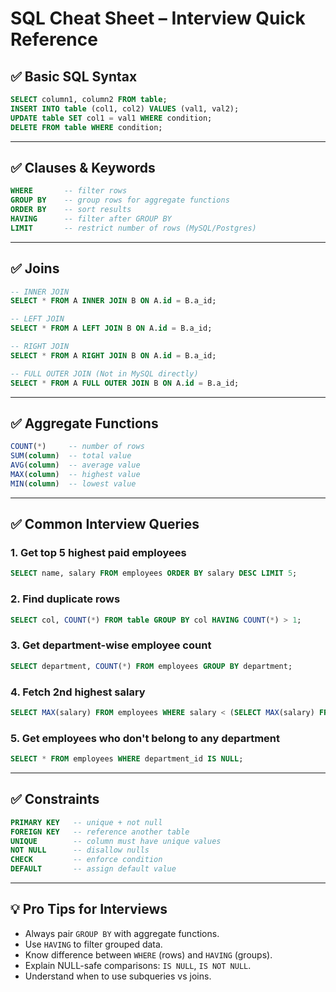 # SQL Cheat Sheet – Interview Quick Reference

## ✅ Basic SQL Syntax

```sql
SELECT column1, column2 FROM table;
INSERT INTO table (col1, col2) VALUES (val1, val2);
UPDATE table SET col1 = val1 WHERE condition;
DELETE FROM table WHERE condition;
```

---

## ✅ Clauses & Keywords

```sql
WHERE       -- filter rows
GROUP BY    -- group rows for aggregate functions
ORDER BY    -- sort results
HAVING      -- filter after GROUP BY
LIMIT       -- restrict number of rows (MySQL/Postgres)
```

---

## ✅ Joins

```sql
-- INNER JOIN
SELECT * FROM A INNER JOIN B ON A.id = B.a_id;

-- LEFT JOIN
SELECT * FROM A LEFT JOIN B ON A.id = B.a_id;

-- RIGHT JOIN
SELECT * FROM A RIGHT JOIN B ON A.id = B.a_id;

-- FULL OUTER JOIN (Not in MySQL directly)
SELECT * FROM A FULL OUTER JOIN B ON A.id = B.a_id;
```

---

## ✅ Aggregate Functions

```sql
COUNT(*)     -- number of rows
SUM(column)  -- total value
AVG(column)  -- average value
MAX(column)  -- highest value
MIN(column)  -- lowest value
```

---

## ✅ Common Interview Queries

### 1. Get top 5 highest paid employees

```sql
SELECT name, salary FROM employees ORDER BY salary DESC LIMIT 5;
```

### 2. Find duplicate rows

```sql
SELECT col, COUNT(*) FROM table GROUP BY col HAVING COUNT(*) > 1;
```

### 3. Get department-wise employee count

```sql
SELECT department, COUNT(*) FROM employees GROUP BY department;
```

### 4. Fetch 2nd highest salary

```sql
SELECT MAX(salary) FROM employees WHERE salary < (SELECT MAX(salary) FROM employees);
```

### 5. Get employees who don't belong to any department

```sql
SELECT * FROM employees WHERE department_id IS NULL;
```

---

## ✅ Constraints

```sql
PRIMARY KEY   -- unique + not null
FOREIGN KEY   -- reference another table
UNIQUE        -- column must have unique values
NOT NULL      -- disallow nulls
CHECK         -- enforce condition
DEFAULT       -- assign default value
```

---

## 💡 Pro Tips for Interviews

* Always pair `GROUP BY` with aggregate functions.
* Use `HAVING` to filter grouped data.
* Know difference between `WHERE` (rows) and `HAVING` (groups).
* Explain NULL-safe comparisons: `IS NULL`, `IS NOT NULL`.
* Understand when to use subqueries vs joins.
